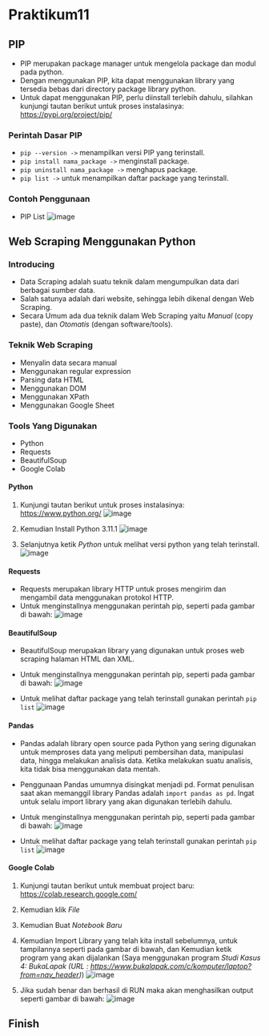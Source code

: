 # Praktikum11

## PIP
* PIP merupakan package manager untuk mengelola package dan modul pada python.
* Dengan menggunakan PIP, kita dapat menggunakan library yang tersedia bebas dari directory package library python.
* Untuk dapat menggunakan PIP, perlu diinstall terlebih dahulu, silahkan kunjungi tautan berikut untuk proses instalasinya: https://pypi.org/project/pip/

### Perintah Dasar PIP
* `pip --version ->` menampilkan versi PIP yang terinstall.
* `pip install nama_package ->` menginstall package.
* `pip uninstall nama_package ->` menghapus package.
* `pip list ->` untuk menampilkan daftar package yang terinstall.

### Contoh Penggunaan
* PIP List
![image](https://github.com/ZahraNurhaliza/Praktikum11/blob/main/screenshot/2.png)


## Web Scraping Menggunakan Python
### Introducing
* Data Scraping adalah suatu teknik dalam mengumpulkan data dari berbagai sumber data.
* Salah satunya adalah dari website, sehingga lebih dikenal dengan Web Scraping.
* Secara Umum ada dua teknik dalam Web Scraping yaitu *Manual* (copy paste), dan *Otomatis* (dengan software/tools).

### Teknik Web Scraping
* Menyalin data secara manual
* Menggunakan regular expression
* Parsing data HTML
* Menggunakan DOM
* Menggunakan XPath
* Menggunakan Google Sheet

### Tools Yang Digunakan
* Python
* Requests
* BeautifulSoup
* Google Colab

#### Python
1. Kunjungi tautan berikut untuk proses instalasinya: https://www.python.org/
![image](https://github.com/ZahraNurhaliza/Praktikum11/blob/main/screenshot/pip(1).png)

2. Kemudian Install Python 3.11.1
![image](https://github.com/ZahraNurhaliza/Praktikum11/blob/main/screenshot/pip(2).png)

3. Selanjutnya ketik *Python* untuk melihat versi python yang telah terinstall.
![image](https://github.com/ZahraNurhaliza/Praktikum11/blob/main/screenshot/1.png)


#### Requests
* Requests merupakan library HTTP untuk proses mengirim dan mengambil data menggunakan protokol HTTP.
* Untuk menginstallnya menggunakan perintah pip, seperti pada gambar di bawah:
![image](https://github.com/ZahraNurhaliza/Praktikum11/blob/main/screenshot/3.png)


#### BeautifulSoup
* BeautifulSoup merupakan library yang digunakan untuk proses web scraping halaman HTML dan XML.
* Untuk menginstallnya menggunakan perintah pip, seperti pada gambar di bawah:
![image](https://github.com/ZahraNurhaliza/Praktikum11/blob/main/screenshot/4.png)

* Untuk melihat daftar package yang telah terinstall gunakan perintah `pip list`
![image](https://github.com/ZahraNurhaliza/Praktikum11/blob/main/screenshot/5.png)


#### Pandas
* Pandas adalah library open source pada Python yang sering digunakan untuk memproses data yang meliputi pembersihan data, manipulasi data, hingga melakukan analisis data. Ketika melakukan suatu analisis, kita tidak bisa menggunakan data mentah.
* Penggunaan Pandas umumnya disingkat menjadi pd. Format penulisan saat akan memanggil library Pandas adalah `import pandas as pd`. Ingat untuk selalu import library yang akan digunakan terlebih dahulu. 
* Untuk menginstallnya menggunakan perintah pip, seperti pada gambar di bawah:
![image](https://github.com/ZahraNurhaliza/Praktikum11/blob/main/screenshot/6.png)

* Untuk melihat daftar package yang telah terinstall gunakan perintah `pip list`
![image](https://github.com/ZahraNurhaliza/Praktikum11/blob/main/screenshot/7.png)


#### Google Colab
1. Kunjungi tautan berikut untuk membuat project baru: https://colab.research.google.com/
2. Kemudian klik *File*
3. Kemudian Buat *Notebook Baru*
4. Kemudian Import Library yang telah kita install sebelumnya, untuk tampilannya seperti pada gambar di bawah, dan 
Kemudian ketik program yang akan dijalankan (Saya menggunakan program *Studi Kasus 4: BukaLapak (URL : https://www.bukalapak.com/c/komputer/laptop?from=nav_header)*)
![image](https://github.com/ZahraNurhaliza/Praktikum11/blob/main/screenshot/program.png)

5. Jika sudah benar dan berhasil di RUN maka akan menghasilkan output seperti gambar di bawah:
![image](https://github.com/ZahraNurhaliza/Praktikum11/blob/main/screenshot/RUN.png)


## Finish
